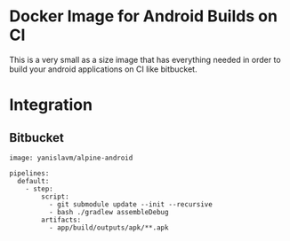 # Docker Image for Android Builds on CI
This is a very small as a size image that has everything needed in order to build your android applications on CI like bitbucket.<br>

# Integration

## Bitbucket

```
image: yanislavm/alpine-android

pipelines:
  default:
    - step:
        script:
          - git submodule update --init --recursive
          - bash ./gradlew assembleDebug
        artifacts:
          - app/build/outputs/apk/**.apk
```
